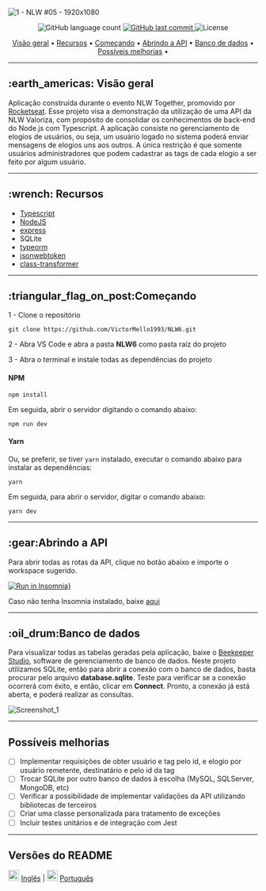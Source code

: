 ![1 - NLW #05 - 1920x1080](https://user-images.githubusercontent.com/35710766/123493131-f5a50780-d5f1-11eb-8411-9800a60efcde.png)

<p align="center">
  <img alt="GitHub language count" src="https://img.shields.io/github/languages/count/VictorMello1993/NLW6?color=FF0000">
  
  <a href="https://github.com/VictorMello1993/NLW6/commits/master">
    <img alt="GitHub last commit" src="https://img.shields.io/github/last-commit/VictorMello1993/NLW6?color=D3D3D3">
  </a> 
  
  <img alt="License" src="https://img.shields.io/badge/license-MIT-brightgreen">
   <a href="https://github.com/VictorMello1993/NLW6/stargazers"></a>
</p>


<p align="center">
  <a href="#earth_americas-visão-geral">Visão geral</a> •
  <a href="#wrench-recursos">Recursos</a> •
  <a href="#triangular_flag_on_postcomeçando">Começando</a> •
  <a href="#gearabrindo-a-api">Abrindo a API</a> •
  <a href="#oil_drumbanco-de-dados">Banco de dados</a> •
  <a href="#possíveis-melhorias">Possíveis melhorias</a> •  
</p>

---

<h2>:earth_americas: Visão geral</h2>
<p>Aplicação construída durante o evento NLW Together, promovido por <a href="https://rocketseat.com.br/">Rocketseat</a>. Esse projeto visa a demonstração da utilização de uma API da NLW Valoriza, com propósito de consolidar os conhecimentos de back-end do Node.js com Typescript. A aplicação consiste no gerenciamento de elogios de usuários, ou seja, um usuário logado no sistema poderá enviar mensagens de elogios uns aos outros. A única restrição é que somente usuários administradores que podem cadastrar as tags de cada elogio a ser feito por algum usuário.
<p>

---

<h2>:wrench: Recursos</h2>
<ul>
  <li><a href="https://www.npmjs.com/package/typescript">Typescript</a></li>
  <li><a href="https://nodejs.org/en/">NodeJS</a></li>
  <li><a href="https://www.npmjs.com/package/express">express</a></li>
  <li>SQLite</li>
  <li><a href="https://www.npmjs.com/package/typeorm">typeorm</a></li>
  <li><a href="https://www.npmjs.com/package/jsonwebtoken">jsonwebtoken</a></li>
  <li><a href="https://www.npmjs.com/package/class-transformer">class-transformer</a></li>
</ul>

---

<h2>:triangular_flag_on_post:Começando</h2>

1 - Clone o repositório
```
git clone https://github.com/VictorMello1993/NLW6.git
```


2 - Abra VS Code e abra a pasta <strong>NLW6</strong> como pasta raíz do projeto


3 - Abra o terminal e instale todas as dependências do projeto

#### NPM
```
npm install
```

Em seguida, abrir o servidor digitando o comando abaixo:
```
npm run dev
```

#### Yarn
Ou, se preferir, se tiver ```yarn``` instalado, executar o comando abaixo para instalar as dependências:
```
yarn
```

Em seguida, para abrir o servidor, digitar o comando abaixo: 
```
yarn dev
```

---

<h2>:gear:Abrindo a API</h2>
Para abrir todas as rotas da API, clique no botão abaixo e importe o workspace sugerido.

[![Run in Insomnia}](https://insomnia.rest/images/run.svg)](https://insomnia.rest/run/?label=NLW06&uri=https%3A%2F%2Fgist.githubusercontent.com%2FVictorMello1993%2F33e0bd480b8ff018d7f0d92a0a62eee0%2Fraw%2Fc3bf3e5ace10f41d78e58379f12ff14f77d8060b%2Fnlw06.json)

Caso não tenha Insomnia instalado, baixe <a href="https://insomnia.rest/download">aqui</a>

---

<h2>:oil_drum:Banco de dados</h2>
Para visualizar todas as tabelas geradas pela aplicação, baixe o <a href="https://www.beekeeperstudio.io/">Beekeeper Studio</a>, software de gerenciamento de banco de dados. Neste projeto utilizamos SQLite, então para abrir a conexão com o banco de dados, basta procurar pelo arquivo <strong>database.sqlite</strong>. Teste para verificar se a conexão ocorrerá com êxito, e então, clicar em <strong>Connect</strong>. Pronto, a conexão já está aberta, e poderá realizar as consultas.

![Screenshot_1](https://user-images.githubusercontent.com/35710766/123498891-0a40ca00-d609-11eb-8bcf-0f7d035c12fc.png)

---

## Possíveis melhorias
- [ ] Implementar requisições de obter usuário e tag pelo id, e elogio por usuário remetente, destinatário e pelo id da tag
- [ ] Trocar SQLite por outro banco de dados à escolha (MySQL, SQLServer, MongoDB, etc)
- [ ] Verificar a possibilidade de implementar validações da API utilizando bibliotecas de terceiros
- [ ] Criar uma classe personalizada para tratamento de exceções
- [ ] Incluir testes unitários e de integração com Jest

---
## Versões do README
<img src="https://user-images.githubusercontent.com/35710766/123499283-02365980-d60c-11eb-8731-9e9f42d300f0.png" alt="Bandeira do Brasil" width="22px"/> <a href="/README-ENUS.md">Inglês</a> | <img src="https://user-images.githubusercontent.com/35710766/123499278-ffd3ff80-d60b-11eb-85d5-156558ade93a.jpg" alt="Bandeira dos Estados Unidos" width="22px"/> <a href="/README.md">Português</a>
